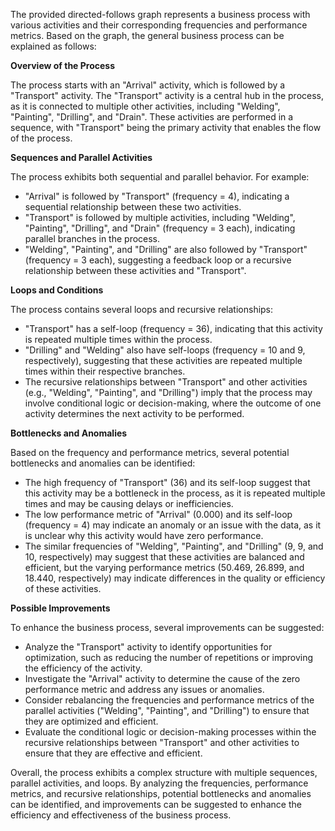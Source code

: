 The provided directed-follows graph represents a business process with various activities and their corresponding frequencies and performance metrics. Based on the graph, the general business process can be explained as follows:

**Overview of the Process**

The process starts with an "Arrival" activity, which is followed by a "Transport" activity. The "Transport" activity is a central hub in the process, as it is connected to multiple other activities, including "Welding", "Painting", "Drilling", and "Drain". These activities are performed in a sequence, with "Transport" being the primary activity that enables the flow of the process.

**Sequences and Parallel Activities**

The process exhibits both sequential and parallel behavior. For example:

* "Arrival" is followed by "Transport" (frequency = 4), indicating a sequential relationship between these two activities.
* "Transport" is followed by multiple activities, including "Welding", "Painting", "Drilling", and "Drain" (frequency = 3 each), indicating parallel branches in the process.
* "Welding", "Painting", and "Drilling" are also followed by "Transport" (frequency = 3 each), suggesting a feedback loop or a recursive relationship between these activities and "Transport".

**Loops and Conditions**

The process contains several loops and recursive relationships:

* "Transport" has a self-loop (frequency = 36), indicating that this activity is repeated multiple times within the process.
* "Drilling" and "Welding" also have self-loops (frequency = 10 and 9, respectively), suggesting that these activities are repeated multiple times within their respective branches.
* The recursive relationships between "Transport" and other activities (e.g., "Welding", "Painting", and "Drilling") imply that the process may involve conditional logic or decision-making, where the outcome of one activity determines the next activity to be performed.

**Bottlenecks and Anomalies**

Based on the frequency and performance metrics, several potential bottlenecks and anomalies can be identified:

* The high frequency of "Transport" (36) and its self-loop suggest that this activity may be a bottleneck in the process, as it is repeated multiple times and may be causing delays or inefficiencies.
* The low performance metric of "Arrival" (0.000) and its self-loop (frequency = 4) may indicate an anomaly or an issue with the data, as it is unclear why this activity would have zero performance.
* The similar frequencies of "Welding", "Painting", and "Drilling" (9, 9, and 10, respectively) may suggest that these activities are balanced and efficient, but the varying performance metrics (50.469, 26.899, and 18.440, respectively) may indicate differences in the quality or efficiency of these activities.

**Possible Improvements**

To enhance the business process, several improvements can be suggested:

* Analyze the "Transport" activity to identify opportunities for optimization, such as reducing the number of repetitions or improving the efficiency of the activity.
* Investigate the "Arrival" activity to determine the cause of the zero performance metric and address any issues or anomalies.
* Consider rebalancing the frequencies and performance metrics of the parallel activities ("Welding", "Painting", and "Drilling") to ensure that they are optimized and efficient.
* Evaluate the conditional logic or decision-making processes within the recursive relationships between "Transport" and other activities to ensure that they are effective and efficient.

Overall, the process exhibits a complex structure with multiple sequences, parallel activities, and loops. By analyzing the frequencies, performance metrics, and recursive relationships, potential bottlenecks and anomalies can be identified, and improvements can be suggested to enhance the efficiency and effectiveness of the business process.